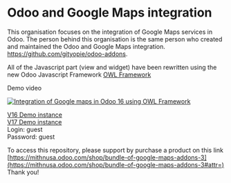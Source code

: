# Odoo and Google Maps integration

This organisation focuses on the integration of Google Maps services in Odoo.
The person behind this organisation is the same person who created and maintained the Odoo and Google Maps integration. https://github.com/gityopie/odoo-addons.

All of the Javascript part (view and widget) have been rewritten using the new Odoo Javascript Framework [OWL Framework](https://odoo.github.io/owl/)

Demo video   

[![Integration of Google maps in Odoo 16 using OWL Framework](https://img.youtube.com/vi/cfJOESSqF5g/0.jpg)](https://youtu.be/cfJOESSqF5g "Integration of Google maps in Odoo 16 using OWL Framework")


[V16 Demo instance](http://35.209.158.83:8069/)    
[V17 Demo instance](http://35.209.158.83:8080/)    
Login: guest   
Password: guest

To access this repository, please support by purchase a product on this link [https://mithnusa.odoo.com/shop/bundle-of-google-maps-addons-3](https://mithnusa.odoo.com/shop/bundle-of-google-maps-addons-3#attr=) 
Thank you!
